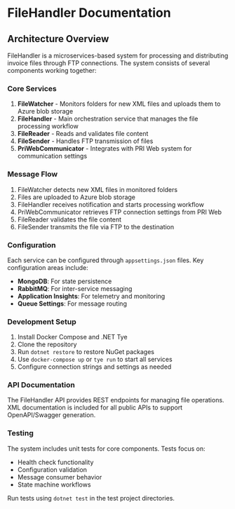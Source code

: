﻿# FileHandler Documentation

## Architecture Overview

FileHandler is a microservices-based system for processing and distributing invoice files through FTP connections. The system consists of several components working together:

### Core Services

1. **FileWatcher** - Monitors folders for new XML files and uploads them to Azure blob storage
2. **FileHandler** - Main orchestration service that manages the file processing workflow
3. **FileReader** - Reads and validates file content
4. **FileSender** - Handles FTP transmission of files
5. **PriWebCommunicator** - Integrates with PRI Web system for communication settings

### Message Flow

1. FileWatcher detects new XML files in monitored folders
2. Files are uploaded to Azure blob storage
3. FileHandler receives notification and starts processing workflow
4. PriWebCommunicator retrieves FTP connection settings from PRI Web
5. FileReader validates the file content
6. FileSender transmits the file via FTP to the destination

### Configuration

Each service can be configured through `appsettings.json` files. Key configuration areas include:

- **MongoDB**: For state persistence
- **RabbitMQ**: For inter-service messaging
- **Application Insights**: For telemetry and monitoring
- **Queue Settings**: For message routing

### Development Setup

1. Install Docker Compose and .NET Tye
2. Clone the repository
3. Run `dotnet restore` to restore NuGet packages
4. Use `docker-compose up` or `tye run` to start all services
5. Configure connection strings and settings as needed

### API Documentation

The FileHandler API provides REST endpoints for managing file operations. XML documentation is included for all public APIs to support OpenAPI/Swagger generation.

### Testing

The system includes unit tests for core components. Tests focus on:
- Health check functionality
- Configuration validation
- Message consumer behavior
- State machine workflows

Run tests using `dotnet test` in the test project directories.
